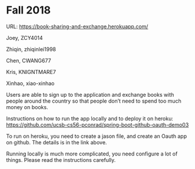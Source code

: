 # Fall 2018

URL:
https://book-sharing-and-exchange.herokuapp.com/

Joey, ZCY4014

Zhiqin, zhiqinlei1998

Chen, CWANG677

Kris, KNIGNTMARE7

Xinhao, xiao-xinhao

Users are able to sign up to the application and exchange books with people around the country so that people don’t need to spend too much money on books.


Instructions on how to run the app locally and to deploy it on heroku:
https://github.com/ucsb-cs56-pconrad/spring-boot-github-oauth-demo03 

To run on heroku, you need to create a jason file, and create an Oauth app on github. The details is in the link above.

Running locally is much more complicated, you need configure a lot of things. Please read the instructions carefully.

